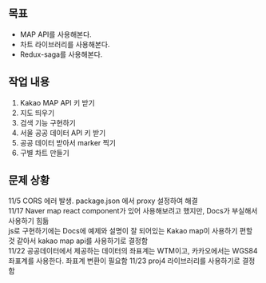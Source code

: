 ## 목표  
- MAP API를 사용해본다.
- 차트 라이브러리를 사용해본다.
- Redux-saga를 사용해본다. 

## 작업 내용
1. Kakao MAP API 키 받기
2. 지도 띄우기
3. 검색 기능 구현하기
4. 서울 공공 데이터 API 키 받기
5. 공공 데이터 받아서 marker 찍기
6. 구별 차트 만들기

## 문제 상황
11/5 CORS 에러 발생. package.json 에서 proxy 설정하여 해결  
11/17 Naver map react component가 있어 사용해보려고 했지만, Docs가 부실해서 사용하기 힘듦  
      js로 구현하기에는 Docs에 예제와 설명이 잘 되어있는 Kakao map이 사용하기 편할 것 같아서 kakao map api를 사용하기로 결정함  
11/22 공공데이터에서 제공하는 데이터의 좌표계는 WTM이고, 카카오에서는 WGS84 좌표계를 사용한다. 좌표계 변환이 필요함
11/23 proj4 라이브러리를 사용하기로 결정함